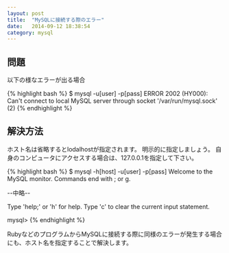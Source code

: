 ```yaml
---
layout: post
title:  "MySQLに接続する際のエラー"
date:   2014-09-12 18:38:54
category: mysql
---
```


## 問題

以下の様なエラーが出る場合

{% highlight bash %}
$ mysql -u[user] -p[pass]
ERROR 2002 (HY000): Can't connect to local MySQL server through socket '/var/run/mysql.sock' (2)
{% endhighlight %}


## 解決方法

ホスト名は省略するとlodalhostが指定されます。
明示的に指定しましょう。
自身のコンピュータにアクセスする場合は、127.0.0.1を指定して下さい。

{% highlight bash %}
$ mysql -h[host] -u[user] -p[pass]
Welcome to the MySQL monitor. Commands end with ; or g.

--中略--

Type 'help;' or 'h' for help. Type 'c' to clear the current input statement.

mysql&gt;
{% endhighlight %}

RubyなどのプログラムからMySQLに接続する際に同様のエラーが発生する場合にも、ホスト名を指定することで解決します。
